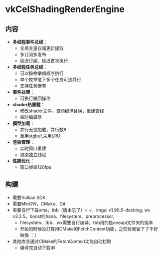 # vkCelShadingRenderEngine

## 内容

- **多线程事件总线**：
    - 全局变量存储更新提取
    - 多订阅多发布
    - 延迟订阅、延迟首次执行
- **多线程任务总线**：
    - 可以按枚举值顺序执行
    - 单个枚举值下多个任务可选并行
    - 支持任务嵌套
- **事件处理**：
    - 可执行撤回操作
- **shader热重载**：
    - 修改shader文件，自动编译替换，重建管线
    - 临时编辑器
- **模型加载**：
    - 并行无锁加载，并行数8
    - 重用stgbuf,采用LRU
- **渲染管理**：
    - 实时窗口重建
    - 渲染独立线程
- **性能优化**：
    - 窗口帧率120fps

## 构建

- 需要Vulkan SDK
- 需要MinGW，CMake、Git
- 需要自行下载vma，tbb（版本忘了）= =，imgui v1.90.9-docking, wx v3.2.5，boost的hana、filesystem、preprocessor,
    - filesystem、tbb、wx需要自行编译，tbb用的是oneapi文件夹的版本
    - 开始的时候没打算用CMake的FetchContext功能，之前给我留下了不好映像 ：）
- 其他库会通过CMake的FetchContext功能自动拉取
    - 编译完自动下载dll
  




